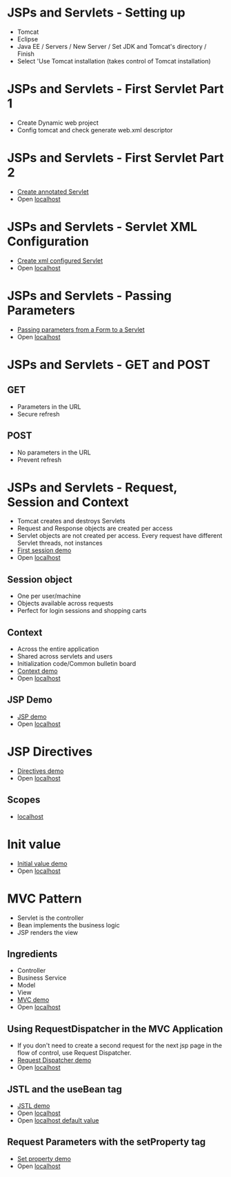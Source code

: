 # JSPs and Servlets - Setting up
- Tomcat
- Eclipse
- Java EE / Servers / New Server / Set JDK and Tomcat's directory / Finish
- Select 'Use Tomcat installation (takes control of Tomcat installation)
# JSPs and Servlets - First Servlet Part 1
- Create Dynamic web project
- Config tomcat and check generate web.xml descriptor
# JSPs and Servlets - First Servlet Part 2
- [Create annotated Servlet](https://github.com/ronald0009/demo3/tree/master/demo30)
- Open [localhost](http://localhost:8080/demo30/annotationcfgservletpath)
# JSPs and Servlets - Servlet XML Configuration
- [Create xml configured Servlet](https://github.com/ronald0009/demo3/tree/master/demo31)
- Open [localhost](http://localhost:8080/demo31/xmlcfgservletpath)
# JSPs and Servlets - Passing Parameters
- [Passing parameters from a Form to a Servlet](https://github.com/ronald0009/demo3/tree/master/demo32)
- Open [localhost](http://localhost:8080/demo32/)
# JSPs and Servlets - GET and POST
## GET
- Parameters in the URL
- Secure refresh
## POST
- No parameters in the URL
- Prevent refresh
# JSPs and Servlets - Request, Session and Context
- Tomcat creates and destroys Servlets
- Request and Response objects are created per access
- Servlet objects are not created per access. Every request have different Servlet threads, not instances
- [First session demo](https://github.com/ronald0009/demo3/tree/master/demo33)
- Open [localhost](http://localhost:8080/demo33/)
## Session object
- One per user/machine
- Objects available across requests
- Perfect for login sessions and shopping carts
## Context
- Across the entire application
- Shared across servlets and users
- Initialization code/Common bulletin board
- [Context demo](https://github.com/ronald0009/demo3/tree/master/demo34)
- Open [localhost](http://localhost:8080/demo34/)
## JSP Demo
- [JSP demo](https://github.com/ronald0009/demo3/tree/master/demo35)
- Open [localhost](http://localhost:8080/demo35/)
# JSP Directives
- [Directives demo](https://github.com/ronald0009/demo3/tree/master/demo36)
- Open [localhost](http://localhost:8080/demo36/)
## Scopes
- [localhost](http://localhost:8080/demo36/scopes.jsp?user=Test)
# Init value
- [Initial value demo](https://github.com/ronald0009/demo3/tree/master/demo37)
- Open [localhost](http://localhost:8080/demo37/)
# MVC Pattern
- Servlet is the controller
- Bean implements the business logic
- JSP renders the view
## Ingredients
- Controller
- Business Service
- Model
- View
- [MVC demo](https://github.com/ronald0009/demo3/tree/master/demo38)
- Open [localhost](http://localhost:8080/demo38/)
## Using RequestDispatcher in the MVC Application
- If you don't need to create a second request for the next jsp page in the flow of control, use Request Dispatcher.
- [Request Dispatcher demo](https://github.com/ronald0009/demo3/tree/master/demo39)
- Open [localhost](http://localhost:8080/demo39/)
## JSTL and the useBean tag
- [JSTL demo](https://github.com/ronald0009/demo3/tree/master/demo39)
- Open [localhost](http://localhost:8080/demo39/)
- Open [localhost default value](http://localhost:8080/demo39/success.jsp)
## Request Parameters with the setProperty tag
- [Set property demo](https://github.com/ronald0009/demo3/tree/master/demo390)
- Open [localhost](http://localhost:8080/demo390/)
